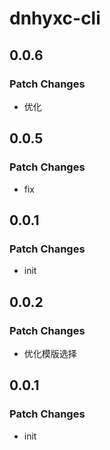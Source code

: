 # dnhyxc-cli

## 0.0.6

### Patch Changes

- 优化

## 0.0.5

### Patch Changes

- fix

## 0.0.1

### Patch Changes

- init

## 0.0.2

### Patch Changes

- 优化模版选择

## 0.0.1

### Patch Changes

- init
